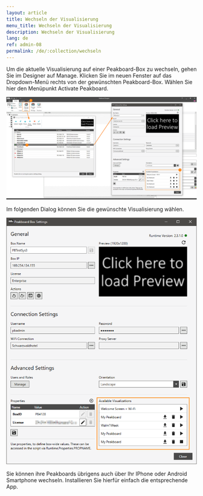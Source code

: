 ```yaml
---
layout: article
title: Wechseln der Visualisierung
menu_title: Wechseln der Visualisierung
description: Wechseln der Visualisierung
lang: de
ref: admin-08
permalink: /de/:collection/wechseln
---
```


Um die aktuelle Visualisierung auf einer Peakboard-Box zu wechseln, gehen Sie im Designer auf Manage. Klicken Sie im neuen Fenster auf das Dropdown-Menü rechts von der gewünschten Peakboard-Box. Wählen Sie hier den Menüpunkt Activate Peakboard.

![ActivatePeakboard](/assets/images/admin/management/manage-dialog-activate-peakboard.png)

Im folgenden Dialog können Sie die gewünschte Visualisierung wählen.

![ActivatePeakboard2](/assets/images/admin/management/activate-peakboard-dialog.png)

Sie können ihre Peakboards übrigens auch über Ihr IPhone oder Android Smartphone wechseln. Installieren Sie hierfür einfach die entsprechende App.

<div>
	<a href= "https://itunes.apple.com/de/app/peakboard-manager/id1148615440?mt=8&at=10l6Xd&ct=jeyff0ftti00xkod01g9a"
	style= "display:inline-block;overflow:hidden;background:url(https://linkmaker.itunes.apple.com/assets/shared/badges/en-us/appstore-lrg.svg) no-repeat;width:135px;height:40px;background-size:contain;">
	</a>

  <a href= "https://play.google.com/store/apps/details?id=com.peakboard.manager&pcampaignid=MKT-Other-global-all-co-prtnr-py-PartBadge-Mar2515-"
	style= "display:inline-block;overflow:hidden;background:url(https://cdn.rawgit.com/steverichey/google-play-badge-svg/266d2b2d/img/de_get.svg) no-repeat;width:135px;height:40px;background-size:contain;">
	</a>

</div>
